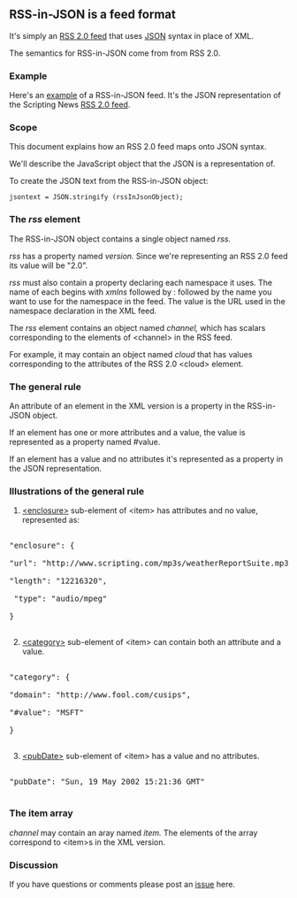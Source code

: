 ## RSS-in-JSON is a feed format

It's simply an <a href="https://cyber.harvard.edu/rss/rss.html">RSS 2.0 feed</a> that uses <a href="https://www.ecma-international.org/publications/files/ECMA-ST/ECMA-404.pdf">JSON</a> syntax in place of XML.

The semantics for RSS-in-JSON come from from RSS 2.0.

### Example

Here's an <a href="http://scripting.com/rss.json">example</a> of a RSS-in-JSON feed. It's the JSON representation of the Scripting News <a href="http://scripting.com/rss.xml">RSS 2.0 feed</a>. 

### Scope

This document explains how an RSS 2.0 feed maps onto JSON syntax.

We'll describe the JavaScript object that the JSON is a representation of. 

To create the JSON text from the RSS-in-JSON object:

<code>jsontext = JSON.stringify (rssInJsonObject);</code>

### The <i>rss</i> element

The RSS-in-JSON object contains a single object named <i>rss.</i>

<i>rss</i> has a property named <i>version.</i> Since we're representing an RSS 2.0 feed its value will be "2.0".

<i>rss</i> must also contain a property declaring each namespace it uses. The name of each begins with <i>xmlns</i> followed by : followed by the name you want to use for the namespace in the feed. The value is the URL used in the namespace declaration in the XML feed. 

The <i>rss</i> element contains an object named <i>channel,</i> which has scalars corresponding to the elements of &lt;channel> in the RSS feed.  

For example, it may contain an object named <i>cloud</i> that has values corresponding to the attributes of the RSS 2.0 &lt;cloud> element.

### The general rule

An attribute of an element in the XML version is a property in the RSS-in-JSON object.

If an element has one or more attributes and a value, the value is represented as a property named #value.

If an element has a value and no attributes it's represented as a property in the JSON representation. 

### Illustrations of the general rule

1. <a href="https://cyber.harvard.edu/rss/rss.html#ltenclosuregtSubelementOfLtitemgt">&lt;enclosure></a> sub-element of &lt;item> has attributes and no value, represented as:

<pre>

"enclosure": {

"url": "http://www.scripting.com/mp3s/weatherReportSuite.mp3",

"length": "12216320",

 "type": "audio/mpeg"

}

</pre>

2. <a href="https://cyber.harvard.edu/rss/rss.html#ltcategorygtSubelementOfLtitemgt">&lt;category></a> sub-element of &lt;item> can contain both an attribute and a value.

<pre>

"category": {

"domain": "http://www.fool.com/cusips",

"#value": "MSFT"

}

</pre>

3. <a href="https://cyber.harvard.edu/rss/rss.html#ltpubdategtSubelementOfLtitemgt">&lt;pubDate></a> sub-element of &lt;item> has a value and no attributes. 

<pre>

"pubDate": "Sun, 19 May 2002 15:21:36 GMT"

</pre>

### The item array

<i>channel</i> may contain an aray named <i>item.</i> The elements of the array correspond to &lt;item>s in the XML version. 

### Discussion

If you have questions or comments please post an <a href="https://github.com/scripting/Scripting-News/issues">issue</a> here. 

